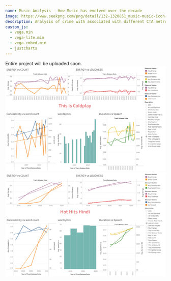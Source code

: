 ```yaml
---
name: Music Analysis - How Music has evolved over the decade
image: https://www.seekpng.com/png/detail/132-1320851_music-music-icon-png-transparent.png
description: Analysis of crime with associated with different CTA metro line 
custom_js:
  - vega.min
  - vega-lite.min
  - vega-embed.min
  - justcharts
---
```


Entire project will be uploaded soon.
<img src="../assets/images/fig23.png" alt="image"/>
<img src="../assets/images/fig24.png" alt="image"/>
